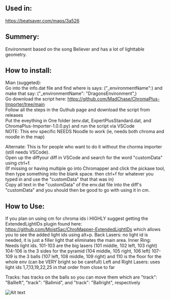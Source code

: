 ## Used in:
https://beatsaver.com/maps/3a526

## Summery:
Environment based on the song Believer and has a lot of lighttable geometry.

## How to install:
Mian (suggeted):     
Go into the info.dat file and find where is says: ("_environmentName":) and make that say: ("_environmentName": "DragonsEnvironment",)  
Go download the script here: https://github.com/MadChase/ChromaPlus-Importer/tree/main  
Follow all the steps in the Guthub page and download the script from releases  
Put the eveything in One folder (env.dat, ExpertPlusStandard.dat, and ChromaPlus-Importer-1.0.0.py) and run the script via VSCode   
NOTE: This env specific NEEDS Noodle to work (ie, needs both chroma and noodle in the map)   

Alternate:
This is for people who want to do it without the chorma importer (still needs VSCode).    
Open up the diffyour diff in VSCode and search for the word "customData" using ctrl+f.   
(If missing or having multiple go into Chromapper and click the pickaxe tool, then type something into the blank space. then ctrl+f for whatever you typed in and use the "customData" that that was in)    
Copy all text in the "customData" of the env.dat file into the diff's "customData" and you should then be good to go with using it in cm.    


## How to Use:
If you plan on using cm for chroma ids i HIGHLY suggest getting the ExtendedLightIDs plugin found here: https://github.com/MoistSac/ChroMapper-ExtendedLightIDs which allows you to see the added light ids using alt+p. 
Back Lasers: no light id is needed, it is just a filler light that eliminates the main area.
Inner Ring: Needs light ids. 101-103 are the big lasers (101 middle, 102 left, 103 right) 104-106 is the 3 sides for the pyramid (104 middle, 105 right, 106 left) 107-109 is the 3 balls (107 left, 108 middle, 109 right) and 110 is the floor for the whole env (can be VERY bright so be carefull)
Left and Right Lasers: uses light ids 1,7,13,19,22,25 in that order from close to far 

Tracks: has tracks on the balls so you can move them which are "track": "Ballleft", "track": "Ballmid", and "track": "Ballright", respectively 


![Alt text](PIC.png)
